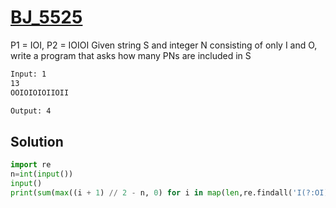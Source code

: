 # [BJ_5525](https://acmicpc.net/problem/5525)

P1 = IOI, P2 = IOIOI
Given string S and integer N consisting of only I and O, write a program that asks how many PNs are included in S

```txt
Input: 1
13
OOIOIOIOIIOII

Output: 4
```

## Solution

```py
import re
n=int(input())
input()
print(sum(max((i + 1) // 2 - n, 0) for i in map(len,re.findall('I(?:OI)+',input()))))
```
